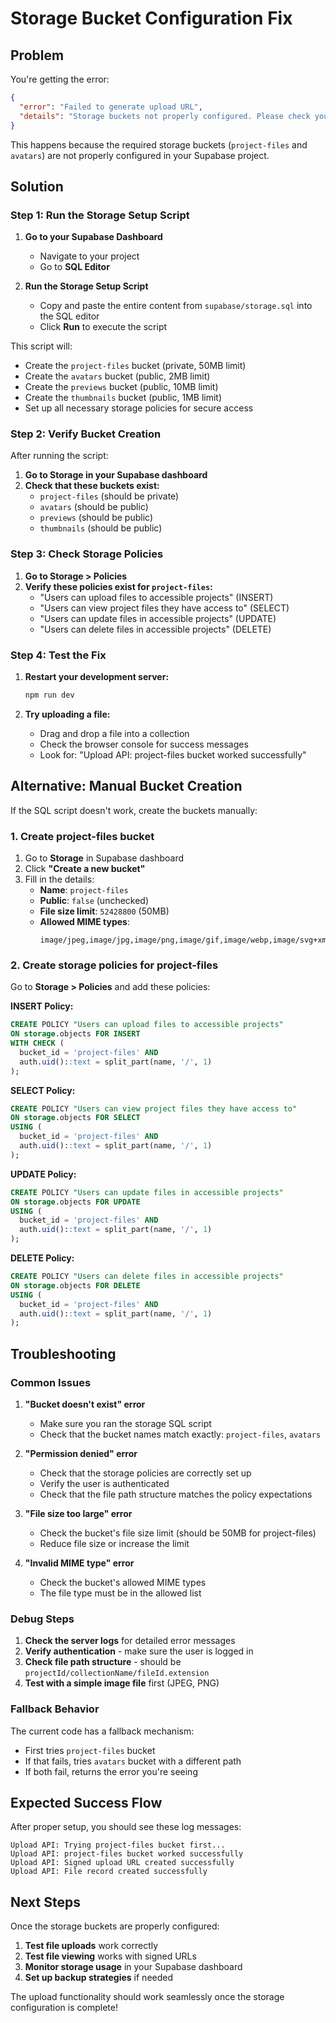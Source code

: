 # Storage Bucket Configuration Fix

## Problem

You're getting the error:

```json
{
  "error": "Failed to generate upload URL",
  "details": "Storage buckets not properly configured. Please check your Supabase storage setup."
}
```

This happens because the required storage buckets (`project-files` and `avatars`) are not properly configured in your Supabase project.

## Solution

### Step 1: Run the Storage Setup Script

1. **Go to your Supabase Dashboard**

   - Navigate to your project
   - Go to **SQL Editor**

2. **Run the Storage Setup Script**
   - Copy and paste the entire content from `supabase/storage.sql` into the SQL editor
   - Click **Run** to execute the script

This script will:

- Create the `project-files` bucket (private, 50MB limit)
- Create the `avatars` bucket (public, 2MB limit)
- Create the `previews` bucket (public, 10MB limit)
- Create the `thumbnails` bucket (public, 1MB limit)
- Set up all necessary storage policies for secure access

### Step 2: Verify Bucket Creation

After running the script:

1. **Go to Storage in your Supabase dashboard**
2. **Check that these buckets exist:**
   - `project-files` (should be private)
   - `avatars` (should be public)
   - `previews` (should be public)
   - `thumbnails` (should be public)

### Step 3: Check Storage Policies

1. **Go to Storage > Policies**
2. **Verify these policies exist for `project-files`:**
   - "Users can upload files to accessible projects" (INSERT)
   - "Users can view project files they have access to" (SELECT)
   - "Users can update files in accessible projects" (UPDATE)
   - "Users can delete files in accessible projects" (DELETE)

### Step 4: Test the Fix

1. **Restart your development server:**

   ```bash
   npm run dev
   ```

2. **Try uploading a file:**
   - Drag and drop a file into a collection
   - Check the browser console for success messages
   - Look for: "Upload API: project-files bucket worked successfully"

## Alternative: Manual Bucket Creation

If the SQL script doesn't work, create the buckets manually:

### 1. Create project-files bucket

1. Go to **Storage** in Supabase dashboard
2. Click **"Create a new bucket"**
3. Fill in the details:
   - **Name**: `project-files`
   - **Public**: `false` (unchecked)
   - **File size limit**: `52428800` (50MB)
   - **Allowed MIME types**:
     ```
     image/jpeg,image/jpg,image/png,image/gif,image/webp,image/svg+xml,video/mp4,video/webm,video/ogg,application/pdf
     ```

### 2. Create storage policies for project-files

Go to **Storage > Policies** and add these policies:

**INSERT Policy:**

```sql
CREATE POLICY "Users can upload files to accessible projects"
ON storage.objects FOR INSERT
WITH CHECK (
  bucket_id = 'project-files' AND
  auth.uid()::text = split_part(name, '/', 1)
);
```

**SELECT Policy:**

```sql
CREATE POLICY "Users can view project files they have access to"
ON storage.objects FOR SELECT
USING (
  bucket_id = 'project-files' AND
  auth.uid()::text = split_part(name, '/', 1)
);
```

**UPDATE Policy:**

```sql
CREATE POLICY "Users can update files in accessible projects"
ON storage.objects FOR UPDATE
USING (
  bucket_id = 'project-files' AND
  auth.uid()::text = split_part(name, '/', 1)
);
```

**DELETE Policy:**

```sql
CREATE POLICY "Users can delete files in accessible projects"
ON storage.objects FOR DELETE
USING (
  bucket_id = 'project-files' AND
  auth.uid()::text = split_part(name, '/', 1)
);
```

## Troubleshooting

### Common Issues

1. **"Bucket doesn't exist" error**

   - Make sure you ran the storage SQL script
   - Check that the bucket names match exactly: `project-files`, `avatars`

2. **"Permission denied" error**

   - Check that the storage policies are correctly set up
   - Verify the user is authenticated
   - Check that the file path structure matches the policy expectations

3. **"File size too large" error**

   - Check the bucket's file size limit (should be 50MB for project-files)
   - Reduce file size or increase the limit

4. **"Invalid MIME type" error**
   - Check the bucket's allowed MIME types
   - The file type must be in the allowed list

### Debug Steps

1. **Check the server logs** for detailed error messages
2. **Verify authentication** - make sure the user is logged in
3. **Check file path structure** - should be `projectId/collectionName/fileId.extension`
4. **Test with a simple image file** first (JPEG, PNG)

### Fallback Behavior

The current code has a fallback mechanism:

- First tries `project-files` bucket
- If that fails, tries `avatars` bucket with a different path
- If both fail, returns the error you're seeing

## Expected Success Flow

After proper setup, you should see these log messages:

```
Upload API: Trying project-files bucket first...
Upload API: project-files bucket worked successfully
Upload API: Signed upload URL created successfully
Upload API: File record created successfully
```

## Next Steps

Once the storage buckets are properly configured:

1. **Test file uploads** work correctly
2. **Test file viewing** works with signed URLs
3. **Monitor storage usage** in your Supabase dashboard
4. **Set up backup strategies** if needed

The upload functionality should work seamlessly once the storage configuration is complete!
